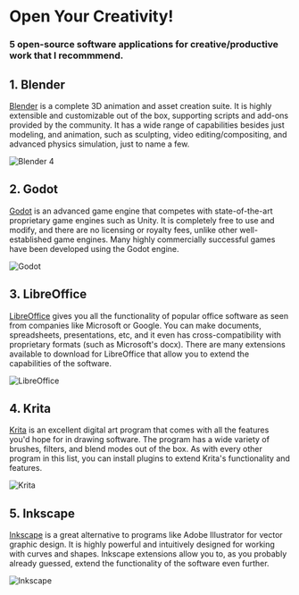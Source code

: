 # Open Your Creativity!

### 5 open-source software applications for creative/productive work that I recommmend.

## 1. Blender
[Blender](https://www.blender.org/) is a complete 3D animation and asset creation suite. It is highly extensible and customizable out of the box, supporting scripts and add-ons provided by the community. It has a wide range of capabilities besides just modeling, and animation, such as sculpting, video editing/compositing, and advanced physics simulation, just to name a few.

![Blender 4](https://docs.blender.org/manual/en/latest/_images/getting-started_about_introduction_screenshot.jpg)

## 2. Godot
[Godot](https://godotengine.org/) is an advanced game engine that competes with state-of-the-art proprietary game engines such as Unity. It is completely free to use and modify, and there are no licensing or royalty fees, unlike other well-established game engines. Many highly commercially successful games have been developed using the Godot engine.

![Godot](https://upload.wikimedia.org/wikipedia/commons/e/e3/Godot3.4.png)

## 3. LibreOffice
[LibreOffice](https://www.libreoffice.org/) gives you all the functionality of popular office software as seen from companies like Microsoft or Google. You can make documents, spreadsheets, presentations, etc, and it even has cross-compatibility with proprietary formats (such as Microsoft's docx). There are many extensions available to download for LibreOffice that allow you to extend the capabilities of the software.

![LibreOffice](https://cdn.fosstodon.org/media_attachments/files/110/694/627/646/411/115/original/c72987d48147fe99.png)

## 4. Krita
[Krita](https://krita.org/en/) is an excellent digital art program that comes with all the features you'd hope for in drawing software. The program has a wide variety of brushes, filters, and blend modes out of the box. As with every other program in this list, you can install plugins to extend Krita's functionality and features. 

![Krita](https://cdn.kde.org/screenshots/krita/splash.png)

## 5. Inkscape
[Inkscape](https://inkscape.org/) is a great alternative to programs like Adobe Illustrator for vector graphic design. It is highly powerful and intuitively designed for working with curves and shapes. Inkscape extensions allow you to, as you probably already guessed, extend the functionality of the software even further.

![Inkscape](https://wiki.inkscape.org/wiki/images/b/b8/Outline_Overlay_Preview.png)
